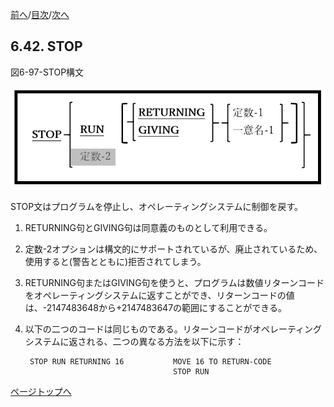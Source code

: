 <!--navi start1-->
[前へ](6-41.md)/[目次](https://momoko-yokogawa.github.io/opensourcecobol.github.io/markdown/TOC.html)/[次へ](6-43.md)
<!--navi end1-->
## 6.42. STOP

図6-97-STOP構文

![alt text](Image/6-97-Stop.png)

STOP文はプログラムを停止し、オペレーティングシステムに制御を戻す。

1. RETURNING句とGIVING句は同意義のものとして利用できる。

2. 定数-2オプションは構文的にサポートされているが、廃止されているため、使用すると(警告とともに)拒否されてしまう。

3. RETURNING句またはGIVING句を使うと、プログラムは数値リターンコードをオペレーティングシステムに返すことができ、リターンコードの値は、-2147483648から+2147483647の範囲にすることができる。

4. 以下の二つのコードは同じものである。リターンコードがオペレーティングシステムに返される、二つの異なる方法を以下に示す：

        STOP RUN RETURNING 16           MOVE 16 TO RETURN-CODE
                                        STOP RUN

<!--navi start2-->

[ページトップへ](6-42.md)
<!--navi end2-->
